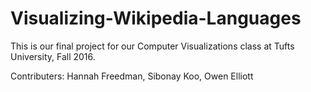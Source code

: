 # Visualizing-Wikipedia-Languages

This is our final project for our Computer Visualizations class at Tufts University, Fall 2016. 

Contributers: Hannah Freedman, Sibonay Koo, Owen Elliott
